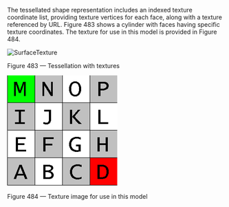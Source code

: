 ﻿The tessellated shape representation includes an indexed texture coordinate list, providing texture vertices for each face, along with a texture referenced by URL. Figure 483 shows a cylinder with faces having specific texture coordinates. The texture for use in this model is provided in Figure 484.

![SurfaceTexture](../../figures/examples/tessellation_texture_image.png)

Figure 483 — Tessellation with textures

![SurfaceTexture](./texture.png)

Figure 484 — Texture image for use in this model

